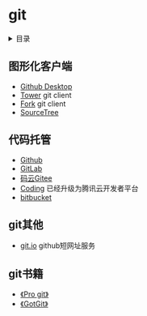 # git

<details>
<summary>目录</summary>

* [`图形化客户端`](##图形化客户端)
* [`代码托管`](##代码托管)
* [`git其他`](##git其他)
* [`git书籍`](##git书籍)

</details>

## 图形化客户端

- [Github Desktop](https://desktop.github.com/)
- [Tower](https://www.git-tower.com/) git client
- [Fork](https://git-fork.com/) git client
- [SourceTree](https://www.sourcetreeapp.com/)

## 代码托管

- [Github](https://github.com/)
- [GitLab](https://about.gitlab.com/)
- [码云Gitee](https://gitee.com/)
- [Coding](https://dev.tencent.com/) 已经升级为腾讯云开发者平台
- [bitbucket](https://bitbucket.org/)

## git其他

- [git.io](https://git.io/) github短网址服务

## git书籍

- [《Pro git》](https://git-scm.com/book/zh/v2)
- [《GotGit》](http://www.worldhello.net/gotgithub/)

